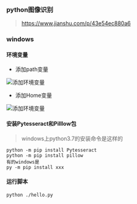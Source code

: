 ### python图像识别
> https://www.jianshu.com/p/43e54ec880a6

### windows
#### 环境变量
+ 添加path变量

![添加环境变量](./imgs/path_varable.png)

+ 添加Home变量

![添加环境变量](./imgs/ocr_home.png)

#### 安装Pytesseract和Pilllow包
> windows上python3.7的安装命令是这样的

```
python -m pip install Pytesseract
python -m pip install pillow
有的windows是
py -m pip install xxx
```

#### 运行脚本

```
python ./hello.py
```